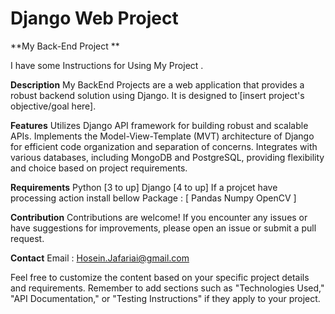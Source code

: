 # Django Web Project

**My Back-End Project **

I have some Instructions for Using My Project . 

**Description**
My BackEnd Projects are a web application that provides a robust backend solution using Django. It is designed to 
[insert project's objective/goal here].

**Features**
Utilizes Django API framework for building robust and scalable APIs.
Implements the Model-View-Template (MVT) architecture of Django for efficient code organization and separation of concerns.
Integrates with various databases, including MongoDB and PostgreSQL, providing flexibility and choice based on project requirements.

**Requirements**
Python [3 to up]
Django [4 to up]
If a projcet have processing action install bellow Package :
[
Pandas
Numpy
OpenCV
]

**Contribution**
Contributions are welcome! If you encounter any issues or have suggestions for improvements, please open an issue or submit a pull request.


**Contact**
Email : Hosein.Jafariai@gmail.com

Feel free to customize the content based on your specific project details and requirements. Remember to add sections such as "Technologies Used," "API Documentation," or "Testing Instructions" if they apply to your project.

